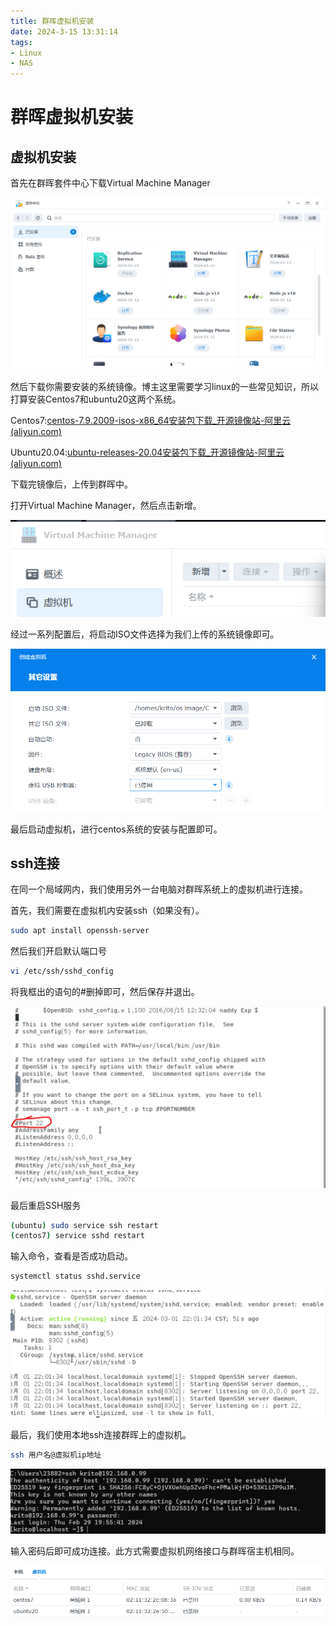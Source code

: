 ```yaml
---
title: 群晖虚拟机安装
date: 2024-3-15 13:31:14
tags: 
- Linux 
- NAS
---
```


# 群晖虚拟机安装

## 虚拟机安装

首先在群晖套件中心下载Virtual Machine Manager

![image-20240228202835895](/pic/image-20240228202835895.png)

然后下载你需要安装的系统镜像。博主这里需要学习linux的一些常见知识，所以打算安装Centos7和ubuntu20这两个系统。

Centos7:[centos-7.9.2009-isos-x86_64安装包下载_开源镜像站-阿里云 (aliyun.com)](https://mirrors.aliyun.com/centos/7.9.2009/isos/x86_64/)

Ubuntu20.04:[ubuntu-releases-20.04安装包下载_开源镜像站-阿里云 (aliyun.com)](https://mirrors.aliyun.com/ubuntu-releases/20.04/?spm=a2c6h.25603864.0.0.4e6b4ddafVxC0M)

下载完镜像后，上传到群晖中。

打开Virtual Machine Manager，然后点击新增。

![image-20240228210909220](/pic/image-20240228210909220.png)

经过一系列配置后，将启动ISO文件选择为我们上传的系统镜像即可。

![image-20240228211013978](/pic/image-20240228211013978.png)

最后启动虚拟机，进行centos系统的安装与配置即可。

## ssh连接

在同一个局域网内，我们使用另外一台电脑对群晖系统上的虚拟机进行连接。

首先，我们需要在虚拟机内安装ssh（如果没有）。

```bash
sudo apt install openssh-server
```

然后我们开启默认端口号

```bash
vi /etc/ssh/sshd_config
```

将我框出的语句的#删掉即可，然后保存并退出。

![image-20240301215914743](/pic/image-20240301215914743.png)

最后重启SSH服务

```bash
(ubuntu) sudo service ssh restart
(centos7) service sshd restart
```

输入命令，查看是否成功启动。

```bash
systemctl status sshd.service
```

![image-20240301220247107](/pic/image-20240301220247107.png)

最后，我们使用本地ssh连接群晖上的虚拟机。

```bash
ssh 用户名@虚拟机ip地址
```

![image-20240301220656918](/pic/image-20240301220656918.png)

输入密码后即可成功连接。此方式需要虚拟机网络接口与群晖宿主机相同。

![image-20240301220755647](/pic/image-20240301220755647.png)

